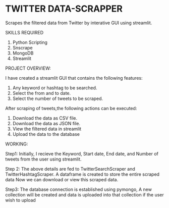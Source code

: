# TWITTER DATA-SCRAPPER

Scrapes the filtered data from Twitter by interative GUI using streamlit.

SKILLS REQUIRED
1. Python Scripting
2. Snscrape
3. MongoDB
4. Streamlit

PROJECT OVERVIEW:

I have created a streamlit GUI that contains the following features:

1. Any keyword or hashtag to be searched.
2. Select the from and to date.
3. Select the number of tweets to be scraped.

After scraping of tweets,the following actions can be executed:
1. Download the data as CSV file.
2. Download the data as JSON file.
3. View the filtered data in streamlit
4. Upload the data to the database

WORKING:

Step1: Initially, I recieve the Keyword, Start date, End date, and Number of tweets from the user using streamlit.

Step 2: The above details are fed to TwitterSearchScraper and TwitterHashtagScraper. A dataframe is created to store the entire scraped data Now we can download or view this scraped data.

Step3: The database connection is established using pymongo, A new collection will be created and data is uploaded into that collection if the user wish to upload
